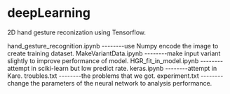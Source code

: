 # deepLearning
2D hand gesture reconization using Tensorflow.

hand_gesture_recognition.ipynb  --------use Numpy encode the image to create training dataset.
MakeVariantData.ipynb           --------make input variant slightly to improve performance of model.
HGR_fit_in_model.ipynb          --------attempt in sciki-learn but low predict rate.
keras.ipynb                     --------attempt in Kare.
troubles.txt                    --------the problems that we got.
experiment.txt                  --------change the parameters of the neural network to analysis performance.
